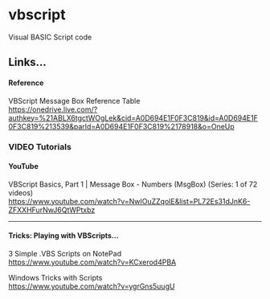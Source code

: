# vbscript
Visual BASIC Script code

## Links...

#### Reference

VBScript Message Box Reference Table  
https://onedrive.live.com/?authkey=%21ABLX6tgctWOgLek&cid=A0D694E1F0F3C819&id=A0D694E1F0F3C819%213539&parId=A0D694E1F0F3C819%2178918&o=OneUp  

### VIDEO Tutorials

#### YouTube

VBScript Basics, Part 1 | Message Box - Numbers (MsgBox) (Series: 1 of 72 videos)  
https://www.youtube.com/watch?v=NwIOuZZqolE&list=PL72Es31dJnK6-ZFXXHFurNwJ6QtWPtxbz  

-----

#### Tricks: Playing with VBScripts...

3 Simple .VBS Scripts on NotePad  
https://www.youtube.com/watch?v=KCxerod4PBA

Windows Tricks with Scripts  
https://www.youtube.com/watch?v=ygrGns5uugU



